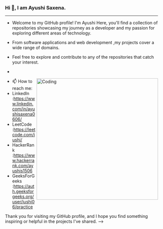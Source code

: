 ### Hi 👋, I am Ayushi Saxena.
--------------------------------------------------------------------------------------------------------------------------------------------------------------
- Welcome to my GitHub profile! I'm Ayushi Here, you'll find a collection of repositories showcasing my journey as a developer and my passion for exploring different areas of technology.

- From software applications and web development ,my projects cover a wide range of domains.
- Feel free to explore and contribute to any of the repositories that catch your interest.
- 
<img align="right" alt="Coding" width="400" src="https://media.giphy.com/media/RbDKaczqWovIugyJmW/giphy.gif">

- 📫 How to reach me:
-  LinkedIn :https://www.linkedin.com/in/ayushisaxena0606/
-  LeetCode :https://leetcode.com/iushi/
-  HackerRank :https://www.hackerrank.com/ayushis1506
-  GeeksForGeeks :https://auth.geeksforgeeks.org/user/iushi06/practice


 Thank you for visiting my GitHub profile, and I hope you find something inspiring or helpful in the projects I've shared. 
-->


